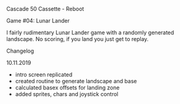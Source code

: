 Cascade 50 Cassette - Reboot

Game #04: Lunar Lander

I fairly rudimentary Lunar Lander game with a randomly generated landscape. No scoring, if you land you just get to replay.

Changelog

10.11.2019

- intro screen replicated  
- created routine to generate landscape and base      
- calculated basex offsets for landing zone
- added sprites, chars and joystick control


